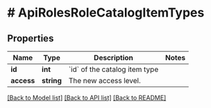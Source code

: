 # # ApiRolesRoleCatalogItemTypes

## Properties

Name | Type | Description | Notes
------------ | ------------- | ------------- | -------------
**id** | **int** | &#x60;id&#x60; of the catalog item type |
**access** | **string** | The new access level. |

[[Back to Model list]](../../README.md#models) [[Back to API list]](../../README.md#endpoints) [[Back to README]](../../README.md)
